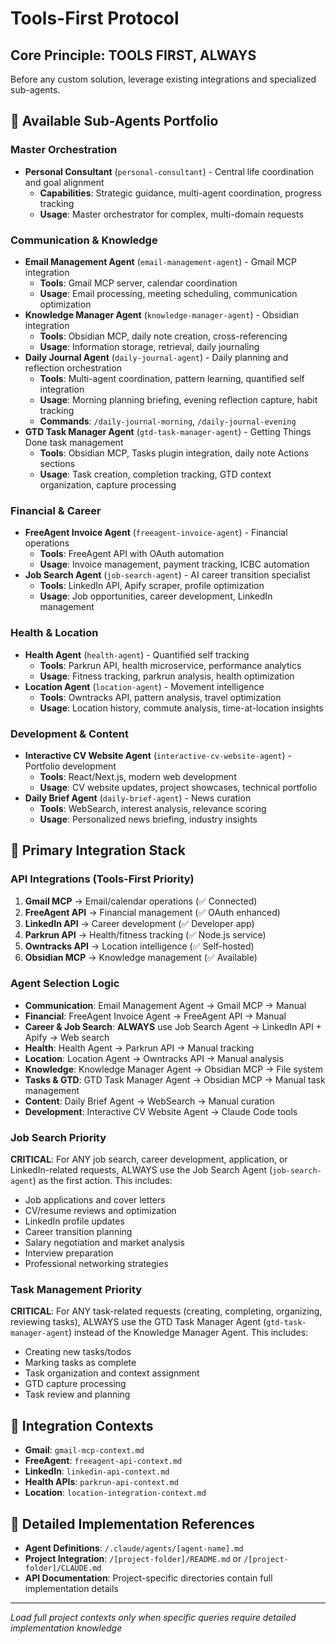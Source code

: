 # Tools-First Protocol

## Core Principle: TOOLS FIRST, ALWAYS
Before any custom solution, leverage existing integrations and specialized sub-agents.

## 🤖 Available Sub-Agents Portfolio

### Master Orchestration
- **Personal Consultant** (`personal-consultant`) - Central life coordination and goal alignment
  - **Capabilities**: Strategic guidance, multi-agent coordination, progress tracking
  - **Usage**: Master orchestrator for complex, multi-domain requests

### Communication & Knowledge
- **Email Management Agent** (`email-management-agent`) - Gmail MCP integration
  - **Tools**: Gmail MCP server, calendar coordination
  - **Usage**: Email processing, meeting scheduling, communication optimization
- **Knowledge Manager Agent** (`knowledge-manager-agent`) - Obsidian integration
  - **Tools**: Obsidian MCP, daily note creation, cross-referencing
  - **Usage**: Information storage, retrieval, daily journaling
- **Daily Journal Agent** (`daily-journal-agent`) - Daily planning and reflection orchestration
  - **Tools**: Multi-agent coordination, pattern learning, quantified self integration
  - **Usage**: Morning planning briefing, evening reflection capture, habit tracking
  - **Commands**: `/daily-journal-morning`, `/daily-journal-evening`
- **GTD Task Manager Agent** (`gtd-task-manager-agent`) - Getting Things Done task management
  - **Tools**: Obsidian MCP, Tasks plugin integration, daily note Actions sections
  - **Usage**: Task creation, completion tracking, GTD context organization, capture processing

### Financial & Career
- **FreeAgent Invoice Agent** (`freeagent-invoice-agent`) - Financial operations
  - **Tools**: FreeAgent API with OAuth automation
  - **Usage**: Invoice management, payment tracking, ICBC automation
- **Job Search Agent** (`job-search-agent`) - AI career transition specialist
  - **Tools**: LinkedIn API, Apify scraper, profile optimization
  - **Usage**: Job opportunities, career development, LinkedIn management

### Health & Location
- **Health Agent** (`health-agent`) - Quantified self tracking
  - **Tools**: Parkrun API, health microservice, performance analytics
  - **Usage**: Fitness tracking, parkrun analysis, health optimization
- **Location Agent** (`location-agent`) - Movement intelligence
  - **Tools**: Owntracks API, pattern analysis, travel optimization
  - **Usage**: Location history, commute analysis, time-at-location insights

### Development & Content
- **Interactive CV Website Agent** (`interactive-cv-website-agent`) - Portfolio development
  - **Tools**: React/Next.js, modern web development
  - **Usage**: CV website updates, project showcases, technical portfolio
- **Daily Brief Agent** (`daily-brief-agent`) - News curation
  - **Tools**: WebSearch, interest analysis, relevance scoring
  - **Usage**: Personalized news briefing, industry insights

## 🔄 Primary Integration Stack

### API Integrations (Tools-First Priority)
1. **Gmail MCP** → Email/calendar operations (✅ Connected)
2. **FreeAgent API** → Financial management (✅ OAuth enhanced)
3. **LinkedIn API** → Career development (✅ Developer app)
4. **Parkrun API** → Health/fitness tracking (✅ Node.js service)
5. **Owntracks API** → Location intelligence (✅ Self-hosted)
6. **Obsidian MCP** → Knowledge management (✅ Available)

### Agent Selection Logic
- **Communication**: Email Management Agent → Gmail MCP → Manual
- **Financial**: FreeAgent Invoice Agent → FreeAgent API → Manual
- **Career & Job Search**: **ALWAYS** use Job Search Agent → LinkedIn API + Apify → Web search
- **Health**: Health Agent → Parkrun API → Manual tracking
- **Location**: Location Agent → Owntracks API → Manual analysis
- **Knowledge**: Knowledge Manager Agent → Obsidian MCP → File system
- **Tasks & GTD**: GTD Task Manager Agent → Obsidian MCP → Manual task management
- **Content**: Daily Brief Agent → WebSearch → Manual curation
- **Development**: Interactive CV Website Agent → Claude Code tools

### Job Search Priority
**CRITICAL**: For ANY job search, career development, application, or LinkedIn-related requests, ALWAYS use the Job Search Agent (`job-search-agent`) as the first action. This includes:
- Job applications and cover letters
- CV/resume reviews and optimization
- LinkedIn profile updates
- Career transition planning
- Salary negotiation and market analysis
- Interview preparation
- Professional networking strategies

### Task Management Priority
**CRITICAL**: For ANY task-related requests (creating, completing, organizing, reviewing tasks), ALWAYS use the GTD Task Manager Agent (`gtd-task-manager-agent`) instead of the Knowledge Manager Agent. This includes:
- Creating new tasks/todos
- Marking tasks as complete
- Task organization and context assignment
- GTD capture processing
- Task review and planning

## 🔧 Integration Contexts
- **Gmail**: `gmail-mcp-context.md`
- **FreeAgent**: `freeagent-api-context.md`
- **LinkedIn**: `linkedin-api-context.md`
- **Health APIs**: `parkrun-api-context.md`
- **Location**: `location-integration-context.md`

## 📁 Detailed Implementation References
- **Agent Definitions**: `/.claude/agents/[agent-name].md`
- **Project Integration**: `/[project-folder]/README.md` or `/[project-folder]/CLAUDE.md`
- **API Documentation**: Project-specific directories contain full implementation details

---
*Load full project contexts only when specific queries require detailed implementation knowledge*